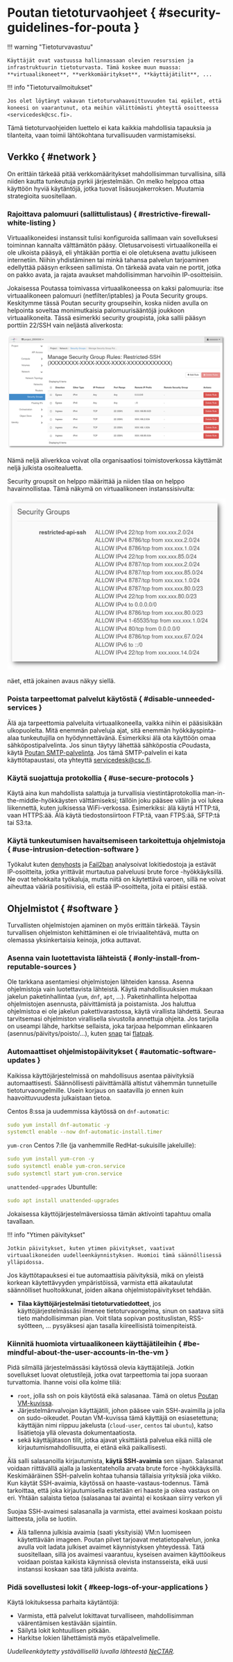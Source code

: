 # Poutan tietoturvaohjeet { #security-guidelines-for-pouta }

!!! warning "Tietoturvavastuu"

    Käyttäjät ovat vastuussa hallinnassaan olevien resurssien ja infrastruktuurin tietoturvasta. Tämä koskee muun muassa: **virtuaalikoneet**, **verkkomääritykset**, **käyttäjätilit**, ...

!!! info "Tietoturvailmoitukset"

    Jos olet löytänyt vakavan tietoturvahaavoittuvuuden tai epäilet, että koneesi on vaarantunut, ota meihin välittömästi yhteyttä osoitteessa <servicedesk@csc.fi>.

Tämä tietoturvaohjeiden luettelo ei kata kaikkia mahdollisia tapauksia ja tilanteita, vaan toimii lähtökohtana turvallisuuden varmistamiseksi. 

## Verkko { #network }

On erittäin tärkeää pitää verkkomääritykset mahdollisimman turvallisina, sillä niiden kautta tunkeutuja pyrkii järjestelmään. On melko helppoa ottaa käyttöön hyviä käytäntöjä, jotka tuovat lisäsuojakerroksen. Muutamia strategioita suositellaan. 

### Rajoittava palomuuri (sallittulistaus) { #restrictive-firewall-white-listing }

Virtuaalikoneidesi instanssit tulisi konfiguroida sallimaan vain sovelluksesi toiminnan kannalta välttämätön pääsy. Oletusarvoisesti virtuaalikoneilla ei ole ulkoista pääsyä, eli yhtäkään porttia ei ole oletuksena avattu julkiseen internetiin. Niihin yhdistäminen tai minkä tahansa palvelun tarjoaminen edellyttää pääsyn erikseen sallimista. On tärkeää avata vain ne portit, jotka on pakko avata, ja rajata avaukset mahdollisimman harvoihin IP-osoitteisiin.

Jokaisessa Poutassa toimivassa virtuaalikoneessa on kaksi palomuuria: itse virtuaalikoneen palomuuri (netfilter/iptables) ja Pouta Security groups. Keskitymme tässä Poutan security groupseihin, koska niiden avulla on helpointa soveltaa monimutkaisia palomuurisääntöjä joukkoon virtuaalikoneita. Tässä esimerkki security groupista, joka sallii pääsyn porttiin 22/SSH vain neljästä aliverkosta:

![Rajoitettu SSH](../../img/restricted-ssh-security-group.png)

Nämä neljä aliverkkoa voivat olla organisaatiosi toimistoverkossa käyttämät neljä julkista osoitealuetta.

Security groupsit on helppo määrittää ja niiden tilaa on helppo havainnollistaa. Tämä näkymä on virtuaalikoneen instanssisivulta:

![Rajoitettu API SSH](../../img/restricted-api-ssh.png)

näet, että jokainen avaus näkyy siellä. 

### Poista tarpeettomat palvelut käytöstä { #disable-unneeded-services }

Älä aja tarpeettomia palveluita virtuaalikoneella, vaikka niihin ei pääsisikään ulkopuolelta. Mitä enemmän palveluja ajat, sitä enemmän hyökkäyspinta-alaa tunkeutujilla on hyödynnettävänä. Esimerkiksi älä ota käyttöön omaa sähköpostipalvelinta. Jos sinun täytyy lähettää sähköpostia cPoudasta, käytä [Poutan SMTP-palvelinta](additional-services.md#sending-e-mail-from-cpouta). Jos tämä SMTP-palvelin ei kata käyttötapaustasi, ota yhteyttä <servicedesk@csc.fi>.

### Käytä suojattuja protokollia { #use-secure-protocols }

Käytä aina kun mahdollista salattuja ja turvallisia viestintäprotokollia man-in-the-middle-hyökkäysten välttämiseksi; tällöin joku pääsee väliin ja voi lukea liikennettä, kuten julkisessa WiFi-verkossa. Esimerkiksi: älä käytä HTTP:tä, vaan HTTPS:ää. Älä käytä tiedostonsiirtoon FTP:tä, vaan FTPS:ää, SFTP:tä tai S3:ta.

### Käytä tunkeutumisen havaitsemiseen tarkoitettuja ohjelmistoja { #use-intrusion-detection-software }

Työkalut kuten [denyhosts](https://github.com/denyhosts/denyhosts) ja [Fail2ban](https://en.wikipedia.org/wiki/Fail2ban) analysoivat lokitiedostoja ja estävät IP-osoitteita, jotka yrittävät murtautua palveluusi brute force -hyökkäyksillä. Ne ovat tehokkaita työkaluja, mutta niitä on käytettävä varoen, sillä ne voivat aiheuttaa vääriä positiivisia, eli estää IP-osoitteita, joita ei pitäisi estää. 

## Ohjelmistot { #software }

Turvallisten ohjelmistojen ajaminen on myös erittäin tärkeää. Täysin turvallisen ohjelmiston kehittäminen ei ole triviaalitehtävä, mutta on olemassa yksinkertaisia keinoja, jotka auttavat. 

### Asenna vain luotettavista lähteistä { #only-install-from-reputable-sources }

Ole tarkkana asentamiesi ohjelmistojen lähteiden kanssa. Asenna ohjelmistoja vain luotettavista lähteistä. Käytä mahdollisuuksien mukaan jakelun paketinhallintaa (`yum`, `dnf`, `apt`, ...). Paketinhallinta helpottaa ohjelmistojen asennusta, päivittämistä ja poistamista. Jos haluttua ohjelmistoa ei ole jakelun pakettivarastossa, käytä virallista lähdettä. Seuraa tarvitsemasi ohjelmiston virallisella sivustolla annettuja ohjeita. Jos tarjolla on useampi lähde, harkitse sellaista, joka tarjoaa helpomman elinkaaren (asennus/päivitys/poisto/...), kuten [snap](https://en.wikipedia.org/wiki/Snap_(software)) tai [flatpak](https://en.wikipedia.org/wiki/Flatpak).

### Automaattiset ohjelmistopäivitykset { #automatic-software-updates }

Kaikissa käyttöjärjestelmissä on mahdollisuus asentaa päivityksiä automaattisesti. Säännöllisesti päivittämällä altistut vähemmän tunnetuille tietoturvaongelmille. Usein korjaus on saatavilla jo ennen kuin haavoittuvuudesta julkaistaan tietoa.

Centos 8:ssa ja uudemmissa käytössä on `dnf-automatic`:

```yaml
sudo yum install dnf-automatic -y
systemctl enable --now dnf-automatic-install.timer
```

`yum-cron` Centos 7:lle (ja vanhemmille RedHat-sukuisille jakeluille):

```yaml
sudo yum install yum-cron -y
sudo systemctl enable yum-cron.service
sudo systemctl start yum-cron.service
```

`unattended-upgrades` Ubuntulle:

```yml
sudo apt install unattended-upgrades
```

Jokaisessa käyttöjärjestelmäversiossa tämän aktivointi tapahtuu omalla tavallaan.

!!! info "Ytimen päivitykset" 

    Jotkin päivitykset, kuten ytimen päivitykset, vaativat virtuaalikoneiden uudelleenkäynnistyksen. Huomioi tämä säännöllisessä ylläpidossa.

Jos käyttötapauksesi ei tue automaattisia päivityksiä, mikä on yleistä korkean käytettävyyden ympäristöissä, varmista että aikataulutat säännölliset huoltoikkunat, joiden aikana ohjelmistopäivitykset tehdään.

* **Tilaa käyttöjärjestelmäsi tietoturvatiedotteet**, jos käyttöjärjestelmässäsi ilmenee tietoturvaongelma, sinun on saatava siitä tieto mahdollisimman pian. Voit tilata sopivan postituslistan, RSS-syötteen, ... pysyäksesi ajan tasalla kiireellisistä toimenpiteistä.

### Kiinnitä huomiota virtuaalikoneen käyttäjätileihin { #be-mindful-about-the-user-accounts-in-the-vm }

Pidä silmällä järjestelmässäsi käytössä olevia käyttäjätilejä. Jotkin sovellukset luovat oletustilejä, jotka ovat tarpeettomia tai jopa suoraan turvattomia. Ihanne voisi olla kolme tiliä:

* `root`, jolla ssh on pois käytöstä eikä salasanaa. Tämä on oletus [Poutan VM-kuvissa](images.md).
* Järjestelmänvalvojan käyttäjätili, johon pääsee vain SSH-avaimilla ja jolla on sudo-oikeudet. Poutan VM-kuvissa tämä käyttäjä on esiasetettuna; käyttäjän nimi riippuu jakelusta (`cloud-user`, `centos` tai `ubuntu`), katso lisätietoja yllä olevasta dokumentaatiosta.
* sekä käyttäjätason tilit, jotka ajavat yksittäistä palvelua eikä niillä ole kirjautumismahdollisuutta, ei etänä eikä paikallisesti. 

Älä salli salasanoilla kirjautumista, **käytä SSH-avaimia** sen sijaan. Salasanat voidaan riittävällä ajalla ja laskentateholla arvata brute force -hyökkäyksillä. Keskimääräinen SSH-palvelin kohtaa tuhansia tällaisia yrityksiä joka viikko. Kun käytät SSH-avaimia, käytössä on haaste-vastaus-todennus. Tämä tarkoittaa, että joka kirjautumisella esitetään eri haaste ja oikea vastaus on eri. Yhtään salaista tietoa (salasanaa tai avainta) ei koskaan siirry verkon yli 

Suojaa SSH-avaimesi salasanalla ja varmista, ettei avaimesi koskaan poistu laitteesta, jolla se luotiin.

* Älä tallenna julkisia avaimia (saati yksityisiä) VM:n luomiseen käytettävään imageen. Poutan pilvet tarjoavat metatietopalvelun, jonka avulla voit ladata julkiset avaimet käynnistyksen yhteydessä. Tätä suositellaan, sillä jos avaimesi vaarantuu, kyseisen avaimen käyttöoikeus voidaan poistaa kaikista käynnissä olevista instansseista, eikä uusi instanssi koskaan saa tätä julkista avainta.

### Pidä sovellustesi lokit { #keep-logs-of-your-applications }

Käytä lokituksessa parhaita käytäntöjä:

- Varmista, että palvelut lokittavat turvalliseen, mahdollisimman väärentämisen kestävään sijaintiin.
- Säilytä lokit kohtuullisen pitkään.
- Harkitse lokien lähettämistä myös etäpalvelimelle.

*Uudelleenkäytetty ystävällisellä luvalla lähteestä <a
href="https://support.ehelp.edu.au/support/solutions"
class="external-link">NeCTAR</a>.*